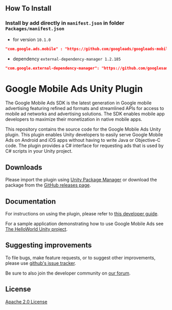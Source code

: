 ## How To Install
### Install by add directly in `manifest.json` in folder `Packages/manifest.json`
- for version `10.1.0`
```json
"com.google.ads.mobile" : "https://github.com/googleads/googleads-mobile-unity.git?path=packages/com.google.ads.mobile#v10.1.0",
```
- dependency `external-dependency-manager 1.2.185`
```json
"com.google.external-dependency-manager": "https://github.com/googlesamples/unity-jar-resolver.git?path=upm#v1.2.185",
```

# Google Mobile Ads Unity Plugin

The Google Mobile Ads SDK is the latest generation in Google mobile advertising
featuring refined ad formats and streamlined APIs for access to mobile ad
networks and advertising solutions. The SDK enables mobile app developers to
maximize their monetization in native mobile apps.

This repository contains the source code for the Google Mobile Ads Unity
plugin. This plugin enables Unity developers to easily serve Google Mobile Ads
on Android and iOS apps without having to write Java or Objective-C code.
The plugin provides a C# interface for requesting ads that is used by C#
scripts in your Unity project.

## Downloads

Please import the plugin using
[Unity Package Manager](https://developers.google.com/admob/unity/quick-start#import_the_mobile_ads_for_unity_plugin)
or download the package from the
[GitHub releases page](https://github.com/googleads/googleads-mobile-unity/releases).

## Documentation

For instructions on using the plugin, please refer to
[this developer guide](https://developers.google.com/admob/unity/quick-start).

For a sample application demonstrating how to use Google Mobile Ads see [The HelloWorld Unity project](https://github.com/googleads/googleads-mobile-unity/tree/main/samples).

## Suggesting improvements

To file bugs, make feature requests, or to suggest other improvements,
please use [github's issue tracker](https://github.com/googleads/googleads-mobile-unity/issues).

Be sure to also join the developer community on
[our forum](https://groups.google.com/forum/#!categories/google-admob-ads-sdk/game-engines).

## License

[Apache 2.0 License](http://www.apache.org/licenses/LICENSE-2.0.html)
